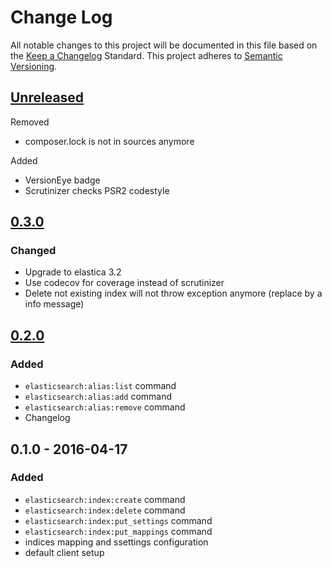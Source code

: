 # Change Log
All notable changes to this project will be documented in this file based on the [Keep a Changelog](http://keepachangelog.com/) Standard.
This project adheres to [Semantic Versioning](http://semver.org/).

## [Unreleased](https://github.com/gbprod/elastica-extra-bundle/compare/v0.3.0...HEAD)

Removed

- composer.lock is not in sources anymore

Added

 - VersionEye badge
 - Scrutinizer checks PSR2 codestyle

## [0.3.0](https://github.com/gbprod/elastica-extra-bundle/compare/v0.2.0...v0.3.0)

### Changed
- Upgrade to elastica 3.2
- Use codecov for coverage instead of scrutinizer
- Delete not existing index will not throw exception anymore (replace by a info message)

## [0.2.0](https://github.com/gbprod/elastica-extra-bundle/compare/v0.1.0...v0.2.0)

### Added
- `elasticsearch:alias:list` command
- `elasticsearch:alias:add` command
- `elasticsearch:alias:remove` command
- Changelog

## 0.1.0 - 2016-04-17

### Added
- `elasticsearch:index:create` command
- `elasticsearch:index:delete` command
- `elasticsearch:index:put_settings` command
- `elasticsearch:index:put_mappings` command
- indices mapping and ssettings configuration
- default client setup